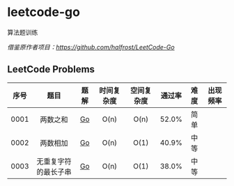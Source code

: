 # leetcode-go
算法题训练

*借鉴原作者项目：https://github.com/halfrost/LeetCode-Go*

## LeetCode Problems

| 序号  |  题目  |   题解  |   时间复杂度   |   空间复杂度  |   通过率  |   难度  |   出现频率   |   
|:------:|:-------:|:--------:|:-------:|:--------:|:-------:|:--------:|:--------:|  
|0001|两数之和|[Go](https://github.com/motingjun/leetcode-go/tree/main/leetcode/0001.Two-Sum)|O(n)|O(n)|52.0%|简单||
|0002|两数相加|[Go](https://github.com/motingjun/leetcode-go/tree/main/leetcode/0002.Add-Two-Numbers)|O(n)|O(1)|40.9%|中等||
|0003|无重复字符的最长子串|[Go](https://github.com/motingjun/leetcode-go/tree/main/leetcode/0003.Longest-Substring-Without-Repeating-Characters)|O(n)|O(1)|38.0%|中等||
